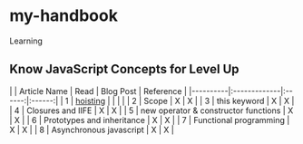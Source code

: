 # my-handbook
Learning
## Know JavaScript Concepts for Level Up

|  | Article Name   |      Read       |  Blog Post | Reference |
|----------|:-------------|:------:|:------:|
| 1 | [hoisting](https://bipon.me/the-concept-of-hoisting-in-javascript/) |  | | |
| 2 | Scope | X | X |
| 3 | this keyword | X | X |
| 4 | Closures and IIFE | X | X |
| 5 | new operator & constructor functions | X | X |
| 6 | Prototypes and inheritance | X | X |
| 7 | Functional programming | X | X |
| 8 | Asynchronous javascript | X | X |
